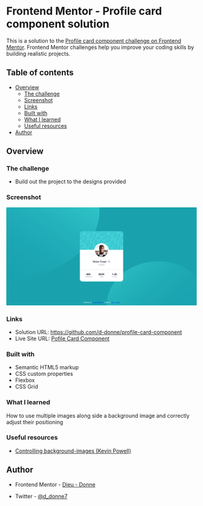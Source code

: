 # Frontend Mentor - Profile card component solution

This is a solution to the [Profile card component challenge on Frontend Mentor](https://www.frontendmentor.io/challenges/profile-card-component-cfArpWshJ). Frontend Mentor challenges help you improve your coding skills by building realistic projects. 

## Table of contents

- [Overview](#overview)
  - [The challenge](#the-challenge)
  - [Screenshot](#screenshot)
  - [Links](#links)
  - [Built with](#built-with)
  - [What I learned](#what-i-learned)
  - [Useful resources](#useful-resources)
- [Author](#author)


## Overview

### The challenge

- Build out the project to the designs provided

### Screenshot

![](./images/screenshot/page-desktop-shot.png)



### Links

- Solution URL: https://github.com/d-donne/profile-card-component
- Live Site URL: [Pofile Card Component](https://d-donne.github.io/profile-card-component/)

### Built with

- Semantic HTML5 markup
- CSS custom properties
- Flexbox
- CSS Grid


### What I learned

How to use multiple images along side a background image and correctly adjust their positioning

### Useful resources

- [Controlling background-images (Kevin Powell)](https://www.youtube.com/watch?v=3T_Jy1CqH9k)


## Author

- Frontend Mentor - [Dieu - Donne](https://www.frontendmentor.io/profile/d-donne)

- Twitter - [@d_donne7](https://www.twitter.com/d_donne7)